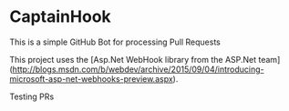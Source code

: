 # CaptainHook
This is a simple GitHub Bot for processing Pull Requests

This project uses the [Asp.Net WebHook library from the ASP.Net team]
(http://blogs.msdn.com/b/webdev/archive/2015/09/04/introducing-microsoft-asp-net-webhooks-preview.aspx).

Testing PRs
